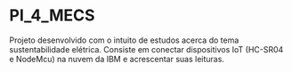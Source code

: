 # PI_4_MECS
Projeto desenvolvido com o intuito de estudos acerca do tema sustentabilidade elétrica. Consiste em conectar dispositivos IoT (HC-SR04 e NodeMcu) na nuvem da IBM e acrescentar suas leituras.

